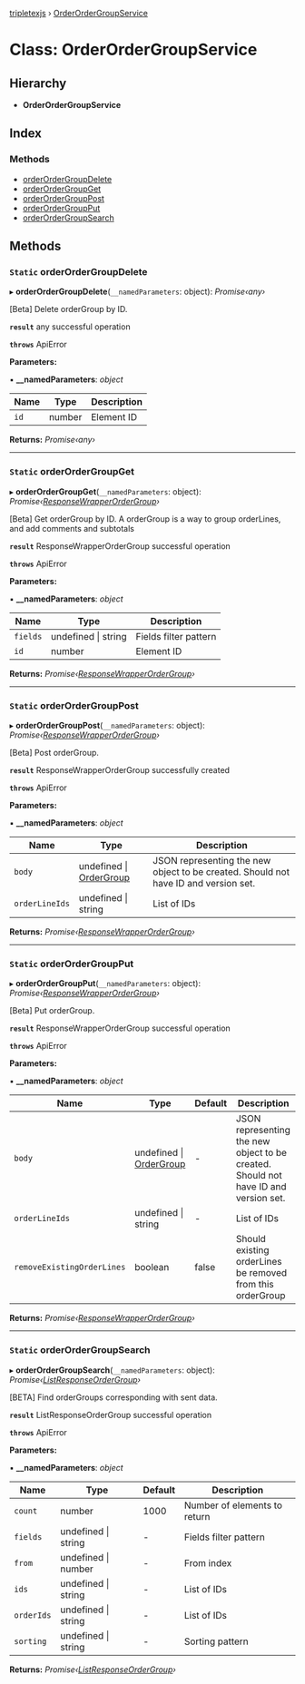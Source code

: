 [tripletexjs](../README.md) › [OrderOrderGroupService](orderordergroupservice.md)

# Class: OrderOrderGroupService

## Hierarchy

* **OrderOrderGroupService**

## Index

### Methods

* [orderOrderGroupDelete](orderordergroupservice.md#static-orderordergroupdelete)
* [orderOrderGroupGet](orderordergroupservice.md#static-orderordergroupget)
* [orderOrderGroupPost](orderordergroupservice.md#static-orderordergrouppost)
* [orderOrderGroupPut](orderordergroupservice.md#static-orderordergroupput)
* [orderOrderGroupSearch](orderordergroupservice.md#static-orderordergroupsearch)

## Methods

### `Static` orderOrderGroupDelete

▸ **orderOrderGroupDelete**(`__namedParameters`: object): *Promise‹any›*

[Beta] Delete orderGroup by ID.

**`result`** any successful operation

**`throws`** ApiError

**Parameters:**

▪ **__namedParameters**: *object*

Name | Type | Description |
------ | ------ | ------ |
`id` | number | Element ID |

**Returns:** *Promise‹any›*

___

### `Static` orderOrderGroupGet

▸ **orderOrderGroupGet**(`__namedParameters`: object): *Promise‹[ResponseWrapperOrderGroup](../interfaces/responsewrapperordergroup.md)›*

[Beta] Get orderGroup by ID. A orderGroup is a way to group orderLines, and add comments and subtotals

**`result`** ResponseWrapperOrderGroup successful operation

**`throws`** ApiError

**Parameters:**

▪ **__namedParameters**: *object*

Name | Type | Description |
------ | ------ | ------ |
`fields` | undefined &#124; string | Fields filter pattern |
`id` | number | Element ID |

**Returns:** *Promise‹[ResponseWrapperOrderGroup](../interfaces/responsewrapperordergroup.md)›*

___

### `Static` orderOrderGroupPost

▸ **orderOrderGroupPost**(`__namedParameters`: object): *Promise‹[ResponseWrapperOrderGroup](../interfaces/responsewrapperordergroup.md)›*

[Beta] Post orderGroup.

**`result`** ResponseWrapperOrderGroup successfully created

**`throws`** ApiError

**Parameters:**

▪ **__namedParameters**: *object*

Name | Type | Description |
------ | ------ | ------ |
`body` | undefined &#124; [OrderGroup](../interfaces/ordergroup.md) | JSON representing the new object to be created. Should not have ID and version set. |
`orderLineIds` | undefined &#124; string | List of IDs |

**Returns:** *Promise‹[ResponseWrapperOrderGroup](../interfaces/responsewrapperordergroup.md)›*

___

### `Static` orderOrderGroupPut

▸ **orderOrderGroupPut**(`__namedParameters`: object): *Promise‹[ResponseWrapperOrderGroup](../interfaces/responsewrapperordergroup.md)›*

[Beta] Put orderGroup.

**`result`** ResponseWrapperOrderGroup successful operation

**`throws`** ApiError

**Parameters:**

▪ **__namedParameters**: *object*

Name | Type | Default | Description |
------ | ------ | ------ | ------ |
`body` | undefined &#124; [OrderGroup](../interfaces/ordergroup.md) | - | JSON representing the new object to be created. Should not have ID and version set. |
`orderLineIds` | undefined &#124; string | - | List of IDs |
`removeExistingOrderLines` | boolean | false | Should existing orderLines be removed from this orderGroup |

**Returns:** *Promise‹[ResponseWrapperOrderGroup](../interfaces/responsewrapperordergroup.md)›*

___

### `Static` orderOrderGroupSearch

▸ **orderOrderGroupSearch**(`__namedParameters`: object): *Promise‹[ListResponseOrderGroup](../interfaces/listresponseordergroup.md)›*

[BETA] Find orderGroups corresponding with sent data.

**`result`** ListResponseOrderGroup successful operation

**`throws`** ApiError

**Parameters:**

▪ **__namedParameters**: *object*

Name | Type | Default | Description |
------ | ------ | ------ | ------ |
`count` | number | 1000 | Number of elements to return |
`fields` | undefined &#124; string | - | Fields filter pattern |
`from` | undefined &#124; number | - | From index |
`ids` | undefined &#124; string | - | List of IDs |
`orderIds` | undefined &#124; string | - | List of IDs |
`sorting` | undefined &#124; string | - | Sorting pattern |

**Returns:** *Promise‹[ListResponseOrderGroup](../interfaces/listresponseordergroup.md)›*
